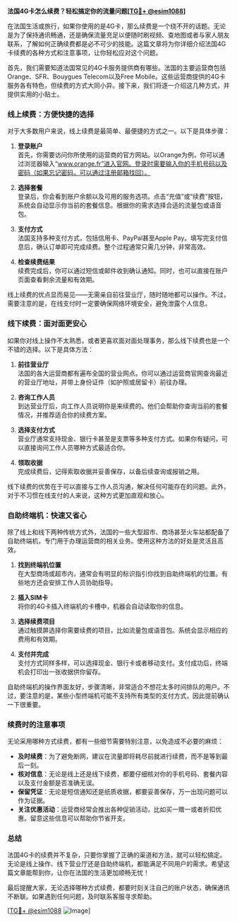 **法国4G卡怎么续费？轻松搞定你的流量问题[[TG💪+ @esim1088](https://t.me/s/esim1088)]**

在法国生活或旅行，如果你使用的是4G卡，那么续费是一个绕不开的话题。无论是为了保持通讯畅通，还是确保流量充足以便随时刷视频、查地图或者与家人朋友联系，了解如何正确续费都是必不可少的技能。这篇文章将为你详细介绍法国4G卡续费的各种方式和注意事项，让你轻松应对这个问题。

首先，我们需要知道法国常见的4G卡服务提供商有哪些。法国的主要运营商包括Orange、SFR、Bouygues Telecom以及Free Mobile。这些运营商提供的4G卡服务各有特色，但续费的方式大同小异。接下来，我们将逐一介绍这几种方式，并提供实用的小贴士。

### **线上续费：方便快捷的选择**

对于大多数用户来说，线上续费是最简单、最便捷的方式之一。以下是具体步骤：

1. **登录账户**  
   首先，你需要访问你所使用的运营商的官方网站。以Orange为例，你可以通过浏览器输入“www.orange.fr”进入官网。登录时需要输入你的手机号码以及密码（如果忘记密码，可以通过注册邮箱找回）。

2. **选择套餐**  
   登录后，你会看到账户余额以及可用的服务选项。点击“充值”或“续费”按钮，系统会自动显示你当前的套餐信息。根据你的需求选择合适的流量包或语音包。

3. **支付方式**  
   法国支持多种支付方式，包括信用卡、PayPal甚至Apple Pay。填写完支付信息后，确认订单即可完成续费。整个过程通常只需几分钟，非常高效。

4. **检查续费结果**  
   续费完成后，你可以通过短信或邮件收到确认通知。同时，也可以直接在账户页面查看剩余流量和有效期。

线上续费的优点显而易见——无需亲自前往营业厅，随时随地都可以操作。不过，需要注意的是，在线支付时一定要确保网络环境安全，避免泄露个人信息。

### **线下续费：面对面更安心**

如果你对线上操作不太熟悉，或者更喜欢面对面处理事务，那么线下续费也是一个不错的选择。以下是具体方法：

1. **前往营业厅**  
   法国的各大运营商都有遍布全国的营业网点。你可以通过运营商官网查询最近的营业厅地址，并带上身份证件（如护照或居留卡）前往办理。

2. **咨询工作人员**  
   到达营业厅后，向工作人员说明你是来续费的。他们会帮助你查询当前的套餐情况，并推荐适合你的续费方案。

3. **选择支付方式**  
   营业厅通常支持现金、银行卡甚至是支票等多种支付方式。如果你有疑问，可以直接询问工作人员哪种方式最适合你。

4. **领取收据**  
   完成续费后，记得索取收据并妥善保存，以备后续查询或报销之用。

线下续费的优势在于可以直接与工作人员沟通，解决任何可能存在的问题。此外，对于不习惯在线支付的人来说，这种方式更加直观和放心。

### **自助终端机：快速又省心**

除了线上和线下两种传统方式外，法国的一些大型超市、商场甚至火车站都配备了自助终端机，专门用于办理运营商的相关业务。使用这种方法的好处是灵活且高效。

1. **找到终端机位置**  
   在大型商场或超市内，通常会有明显的标识指引你找到自助终端机的位置。有些地方还会安排工作人员协助指导。

2. **插入SIM卡**  
   将你的4G卡插入终端机的卡槽中，机器会自动读取你的信息。

3. **选择续费项目**  
   通过触摸屏选择你需要续费的项目，比如流量包或语音包。系统会显示相应的费用和有效期。

4. **支付并完成**  
   支付方式同样多样，可以选择现金、银行卡或者移动支付。支付成功后，终端机会打印出一张收据供你留存。

自助终端机的操作界面友好，步骤清晰，非常适合不想花太多时间排队的用户。不过，要注意的是，某些小型终端机可能不支持所有类型的支付方式，因此提前确认一下很重要。

### **续费时的注意事项**

无论采用哪种方式续费，都有一些细节需要特别注意，以免造成不必要的麻烦：

- **及时续费**：为了避免断网，建议在流量即将耗尽前就进行续费，而不是等到最后一刻。
- **核对信息**：无论是线上还是线下续费，都要仔细核对你的手机号码、套餐内容以及支付金额是否准确无误。
- **保留凭证**：无论是短信通知还是纸质收据，都要妥善保存，万一出现问题可以作为证据。
- **关注优惠活动**：运营商经常会推出各种促销活动，比如买一赠一或者折扣优惠。留意这些信息可以帮助你节省开支。

### **总结**

法国4G卡的续费并不复杂，只要你掌握了正确的渠道和方法，就可以轻松搞定。无论是线上操作、线下营业厅还是自助终端机，都能满足不同用户的需求。希望这篇文章能帮到你，让你在法国的生活更加顺畅无忧！

最后提醒大家，无论选择哪种方式续费，都要时刻关注自己的账户状态，确保通讯不断联。如果遇到任何问题，及时联系客服寻求帮助。

[[TG💪+ @esim1088](https://t.me/s/esim1088) ![Image](https://i.postimg.cc/4NQfJmqS/Snipaste-2025-05-13-00-14-12.png)]